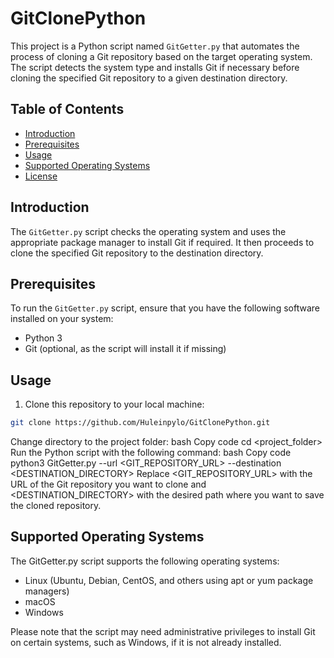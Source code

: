 # GitClonePython


This project is a Python script named `GitGetter.py` that automates the process of cloning a Git repository based on the target operating system. The script detects the system type and installs Git if necessary before cloning the specified Git repository to a given destination directory.

## Table of Contents

- [Introduction](#introduction)
- [Prerequisites](#prerequisites)
- [Usage](#usage)
- [Supported Operating Systems](#supported-operating-systems)
- [License](#license)

## Introduction

The `GitGetter.py` script checks the operating system and uses the appropriate package manager to install Git if required. It then proceeds to clone the specified Git repository to the destination directory.

## Prerequisites

To run the `GitGetter.py` script, ensure that you have the following software installed on your system:

- Python 3
- Git (optional, as the script will install it if missing)

## Usage

1. Clone this repository to your local machine:

```bash
git clone https://github.com/Huleinpylo/GitClonePython.git
```

Change directory to the project folder:
bash
Copy code
cd <project_folder>
Run the Python script with the following command:
bash
Copy code
python3 GitGetter.py --url <GIT_REPOSITORY_URL> --destination <DESTINATION_DIRECTORY>
Replace <GIT_REPOSITORY_URL> with the URL of the Git repository you want to clone and <DESTINATION_DIRECTORY> with the desired path where you want to save the cloned repository.

## Supported Operating Systems

The GitGetter.py script supports the following operating systems:

- Linux (Ubuntu, Debian, CentOS, and others using apt or yum package managers)
- macOS
- Windows


Please note that the script may need administrative privileges to install Git on certain systems, such as Windows, if it is not already installed.
